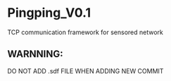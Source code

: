 # Pingping_V0.1
TCP communication framework for sensored network


## WARNNING:
DO NOT ADD .sdf FILE WHEN ADDING NEW COMMIT

